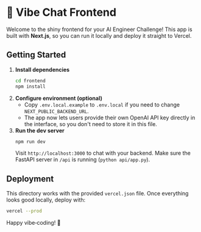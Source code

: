 # 🎨 Vibe Chat Frontend

Welcome to the shiny frontend for your AI Engineer Challenge! This app is built with **Next.js**, so you can run it locally and deploy it straight to Vercel.

## Getting Started

1. **Install dependencies**
   ```bash
   cd frontend
   npm install
   ```
2. **Configure environment (optional)**
   - Copy `.env.local.example` to `.env.local` if you need to change `NEXT_PUBLIC_BACKEND_URL`.
   - The app now lets users provide their own OpenAI API key directly in the interface, so you don't need to store it in this file.
3. **Run the dev server**
   ```bash
   npm run dev
   ```
   Visit `http://localhost:3000` to chat with your backend. Make sure the FastAPI server in `/api` is running (`python api/app.py`).

## Deployment

This directory works with the provided `vercel.json` file. Once everything looks good locally, deploy with:

```bash
vercel --prod
```

Happy vibe‑coding! 🎉

